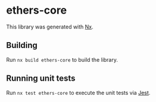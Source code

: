 # ethers-core

This library was generated with [Nx](https://nx.dev).

## Building

Run `nx build ethers-core` to build the library.

## Running unit tests

Run `nx test ethers-core` to execute the unit tests via [Jest](https://jestjs.io).
